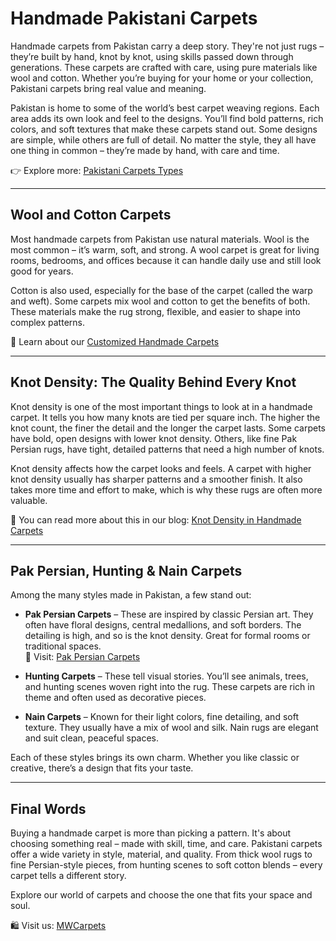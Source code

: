 # Handmade Pakistani Carpets

Handmade carpets from Pakistan carry a deep story. They're not just rugs – they’re built by hand, knot by knot, using skills passed down through generations. These carpets are crafted with care, using pure materials like wool and cotton. Whether you’re buying for your home or your collection, Pakistani carpets bring real value and meaning.

Pakistan is home to some of the world’s best carpet weaving regions. Each area adds its own look and feel to the designs. You’ll find bold patterns, rich colors, and soft textures that make these carpets stand out. Some designs are simple, while others are full of detail. No matter the style, they all have one thing in common – they’re made by hand, with care and time.

👉 Explore more: [Pakistani Carpets Types](https://mwcarpets.com/blog/pakistani-carpets)

---

## Wool and Cotton Carpets

Most handmade carpets from Pakistan use natural materials. Wool is the most common – it’s warm, soft, and strong. A wool carpet is great for living rooms, bedrooms, and offices because it can handle daily use and still look good for years.

Cotton is also used, especially for the base of the carpet (called the warp and weft). Some carpets mix wool and cotton to get the benefits of both. These materials make the rug strong, flexible, and easier to shape into complex patterns.

🧶 Learn about our [Customized Handmade Carpets](https://mwcarpets.com/blog/customized-handmade-carpets/)

---

## Knot Density: The Quality Behind Every Knot

Knot density is one of the most important things to look at in a handmade carpet. It tells you how many knots are tied per square inch. The higher the knot count, the finer the detail and the longer the carpet lasts. Some carpets have bold, open designs with lower knot density. Others, like fine Pak Persian rugs, have tight, detailed patterns that need a high number of knots.

Knot density affects how the carpet looks and feels. A carpet with higher knot density usually has sharper patterns and a smoother finish. It also takes more time and effort to make, which is why these rugs are often more valuable.

📌 You can read more about this in our blog: [Knot Density in Handmade Carpets](https://mwcarpets.com/blog/knot-density/)

---

## Pak Persian, Hunting & Nain Carpets

Among the many styles made in Pakistan, a few stand out:

- **Pak Persian Carpets** – These are inspired by classic Persian art. They often have floral designs, central medallions, and soft borders. The detailing is high, and so is the knot density. Great for formal rooms or traditional spaces.  
  🌸 Visit: [Pak Persian Carpets](https://mwcarpets.com/blog/pak-persian-carpets/)

- **Hunting Carpets** – These tell visual stories. You’ll see animals, trees, and hunting scenes woven right into the rug. These carpets are rich in theme and often used as decorative pieces.

- **Nain Carpets** – Known for their light colors, fine detailing, and soft texture. They usually have a mix of wool and silk. Nain rugs are elegant and suit clean, peaceful spaces.

Each of these styles brings its own charm. Whether you like classic or creative, there’s a design that fits your taste.

---

## Final Words

Buying a handmade carpet is more than picking a pattern. It's about choosing something real – made with skill, time, and care. Pakistani carpets offer a wide variety in style, material, and quality. From thick wool rugs to fine Persian-style pieces, from hunting scenes to soft cotton blends – every carpet tells a different story.

Explore our world of carpets and choose the one that fits your space and soul.

🛍 Visit us: [MWCarpets](https://mwcarpets.com)
